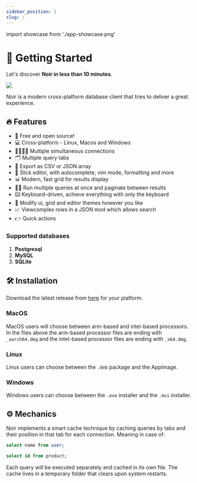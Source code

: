 ```yaml
---
sidebar_position: 1
slug: /
---
```

import showcase from './app-showcase.png'

# 🚀 Getting Started

Let's discover **Noir in less than 10 minutes**.

<img src={showcase} width={800} />

Noir is a modern cross-platform database client that tries to deliver a great experience.

## 🔥 Features

- 👋 Free and open source!
- 💻 Cross-platform - Linux, Macos and Windows
- 👨‍👩‍👦‍👦 Multiple simultaneous connections
- 🗂️ Multiple query tabs
- 📄 Export as CSV or JSON array
- 📝 Slick editor, with autocomplete, vim mode, formatting and more
- 📊 Modern, fast grid for results display
- 🏃‍♂️ Run multiple queries at once and paginate between results
- ⌨️ Keyboard-driven, achieve everything with only the keyboard
- 🎡 Modify ui, grid and editor themes however you like
- 📈 Viewcomplex rows in a JSON mod which allows search
- 👉 Quick actions

### Supported databases

1. **Postgresql**
2. **MySQL**
2. **SQLite**

## 🛠️ Installation

Download the latest release from [here](https://github.com/invm/noir/releases) for your platform.

### MacOS

MacOS users will choose between arm-based and intel-based processors.
In the files above the arm-based processor files are ending with `_aarch64.dmg` and the intel-based processor files are ending with `_x64.dmg`.

### Linux

Linux users can choose between the `.deb` package and the AppImage.

### Windows

Windows users can choose between the `.exe` installer and the `.msi` installer.

## ⚙️ Mechanics

Noir implements a smart cache technique by caching queries by tabs and their position in that tab for each connection.
Meaning in case of:

```sql
select name from user;

select id from product;
```

Each query will be executed separately and cached in its own file. The cache lives in a temporary folder that clears upon system restarts.
